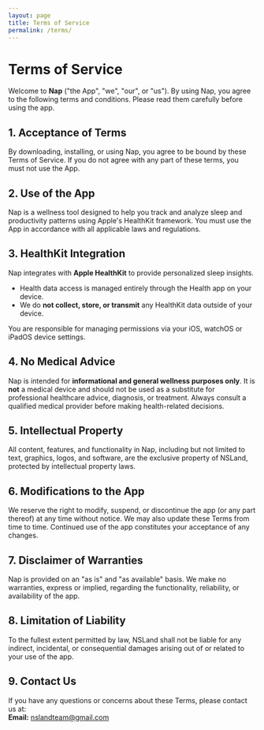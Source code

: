 ```yaml
---
layout: page
title: Terms of Service
permalink: /terms/
---
```


# Terms of Service

Welcome to **Nap** ("the App", "we", "our", or "us"). By using Nap, you agree to the following terms and conditions. Please read them carefully before using the app.

## 1. Acceptance of Terms
By downloading, installing, or using Nap, you agree to be bound by these Terms of Service. If you do not agree with any part of these terms, you must not use the App.

## 2. Use of the App
Nap is a wellness tool designed to help you track and analyze sleep and productivity patterns using Apple's HealthKit framework. You must use the App in accordance with all applicable laws and regulations.

## 3. HealthKit Integration
Nap integrates with **Apple HealthKit** to provide personalized sleep insights.

- Health data access is managed entirely through the Health app on your device.
- We do **not collect, store, or transmit** any HealthKit data outside of your device.

You are responsible for managing permissions via your iOS, watchOS or iPadOS device settings.

## 4. No Medical Advice
Nap is intended for **informational and general wellness purposes only**. It is **not** a medical device and should not be used as a substitute for professional healthcare advice, diagnosis, or treatment. Always consult a qualified medical provider before making health-related decisions.

## 5. Intellectual Property
All content, features, and functionality in Nap, including but not limited to text, graphics, logos, and software, are the exclusive property of NSLand, protected by intellectual property laws.

## 6. Modifications to the App
We reserve the right to modify, suspend, or discontinue the app (or any part thereof) at any time without notice. We may also update these Terms from time to time. Continued use of the app constitutes your acceptance of any changes.

## 7. Disclaimer of Warranties
Nap is provided on an "as is" and "as available" basis. We make no warranties, express or implied, regarding the functionality, reliability, or availability of the app.

## 8. Limitation of Liability
To the fullest extent permitted by law, NSLand shall not be liable for any indirect, incidental, or consequential damages arising out of or related to your use of the app.

## 9. Contact Us
If you have any questions or concerns about these Terms, please contact us at:  
**Email:** nslandteam@gmail.com
